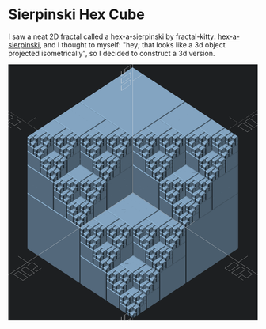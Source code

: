 Sierpinski Hex Cube
===================

I saw a neat 2D fractal called a hex-a-sierpinski by fractal-kitty:
[hex-a-sierpinski](https://fractalkitty.com/2020/09/02/hex-a-sierpinski/),
and I thought to myself: "hey; that looks like a 3d object projected
isometrically", so I decided to construct a 3d version.

![Sample](sierpinski_hex_cube.png)

